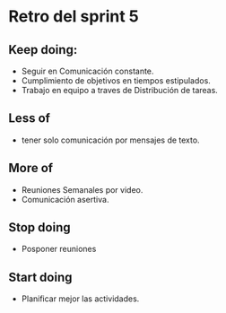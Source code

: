 # Retro del sprint 5
## Keep doing:
- Seguir en Comunicación constante.
- Cumplimiento de objetivos en tiempos estipulados.
- Trabajo en equipo a traves de Distribución de tareas.
## Less of
- tener solo comunicación por mensajes de texto.
## More of
-	Reuniones Semanales por video.
-	Comunicación asertiva.
## Stop doing
-	Posponer reuniones
## Start doing
-	Planificar mejor las actividades.
